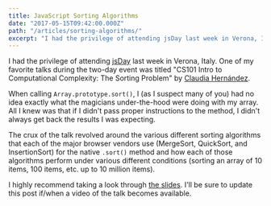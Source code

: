 ```yaml
---
title: JavaScript Sorting Algorithms
date: "2017-05-15T09:42:00.000Z"
path: "/articles/sorting-algorithms/"
excerpt: "I had the privilege of attending jsDay last week in Verona, Italy. One of my favorite talks during the two-day event was titled..."
---
```


I had the privilege of attending [jsDay](https://2017.jsday.it/) last week in Verona, Italy. One of my favorite talks during the two-day event was titled "CS101 Intro to Computational Complexity: The Sorting Problem" by [Claudia Hernández](https://twitter.com/koste4).

When calling `Array.prototype.sort()`, I (as I suspect many of you) had no idea exactly what the magicians under-the-hood were doing with my array. All I knew was that if I didn't pass proper instructions to the method, I didn't always get back the results I was expecting.

The crux of the talk revolved around the various different sorting algorithms that each of the major browser vendors use (MergeSort, QuickSort, and InsertionSort) for the native `.sort()` method and how each of those algorithms perform under various different conditions (sorting an array of 10 items, 100 items, etc. up to 10 million items).

I highly recommend taking a look through [the slides](https://speakerdeck.com/claudiahdz/cs101-intro-to-computational-complexity-the-sorting-problem). I'll be sure to update this post if/when a video of the talk becomes available.